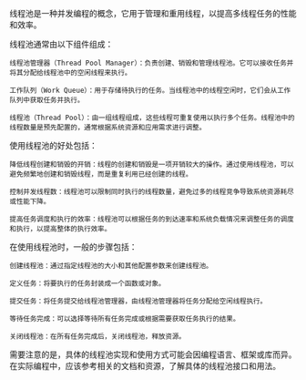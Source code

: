 线程池是一种并发编程的概念，它用于管理和重用线程，以提高多线程任务的性能和效率。

线程池通常由以下组件组成：

    线程池管理器（Thread Pool Manager）：负责创建、销毁和管理线程池。它可以接收任务并将其分配给线程池中的空闲线程来执行。

    工作队列（Work Queue）：用于存储待执行的任务。当线程池中的线程空闲时，它们会从工作队列中获取任务并执行。

    线程池（Thread Pool）：由一组线程组成，这些线程可重复使用以执行多个任务。线程池中的线程数量是预先配置的，通常根据系统资源和应用需求进行调整。

使用线程池的好处包括：

    降低线程创建和销毁的开销：线程的创建和销毁是一项开销较大的操作。通过使用线程池，可以避免频繁地创建和销毁线程，而是重复利用已经创建的线程。

    控制并发线程数：线程池可以限制同时执行的线程数量，避免过多的线程竞争导致系统资源耗尽或性能下降。

    提高任务调度和执行的效率：线程池可以根据任务的到达速率和系统负载情况来调整任务的调度和执行，以提高整体的执行效率。

在使用线程池时，一般的步骤包括：

    创建线程池：通过指定线程池的大小和其他配置参数来创建线程池。

    定义任务：将要执行的任务封装成一个函数或对象。

    提交任务：将任务提交给线程池管理器，由线程池管理器将任务分配给空闲线程执行。

    等待任务完成：可以选择等待所有任务完成或根据需要获取任务执行的结果。

    关闭线程池：在所有任务完成后，关闭线程池，释放资源。

需要注意的是，具体的线程池实现和使用方式可能会因编程语言、框架或库而异。在实际编程中，应该参考相关的文档和资源，了解具体的线程池接口和用法。